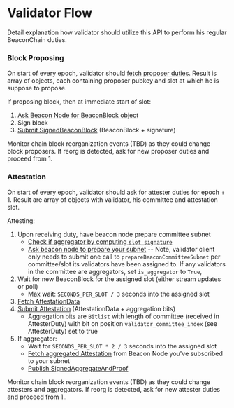 # Validator Flow

Detail explanation how validator should utilize this API to perform his regular BeaconChain duties.


### Block Proposing

On start of every epoch, validator should [fetch proposer duties](#/Validator/getProposerDuties).
Result is array of objects, each containing proposer pubkey and slot at which he is suppose to propose.

If proposing block, then at immediate start of slot:
1. [Ask Beacon Node for BeaconBlock object](#/Validator/produceBlock)
2. Sign block
3. [Submit SignedBeaconBlock](#/ValidatorRequiredApi/publishBlock) (BeaconBlock + signature)

Monitor chain block reorganization events (TBD) as they could change block proposers. 
If reorg is detected, ask for new proposer duties and proceed from 1.

### Attestation

On start of every epoch, validator should ask for attester duties for epoch + 1.
Result are array of objects with validator, his committee and attestation slot.

Attesting:
1. Upon receiving duty, have beacon node prepare committee subnet
    - [Check if aggregator by computing `slot_signature`](https://github.com/ethereum/eth2.0-specs/blob/v0.12.2/specs/phase0/validator.md#attestation-aggregation)
    - [Ask beacon node to prepare your subnet](#/ValidatorRequiredApi/prepareBeaconCommitteeSubnet)
      -- Note, validator client only needs to submit one call to
      `prepareBeaconCommitteeSubnet` per committee/slot its validators have
      been assigned to. If any validators in the committee are aggregators,
      set `is_aggregator` to `True`,
2. Wait for new BeaconBlock for the assigned slot (either stream updates or poll)
    - Max wait: `SECONDS_PER_SLOT / 3` seconds into the assigned slot
3. [Fetch AttestationData](#/ValidatorRequiredApi/produceAttestationData)
4. [Submit Attestation](#/ValidatorRequiredApi/submitPoolAttestations) (AttestationData + aggregation bits)
    - Aggregation bits are `Bitlist` with length of committee (received in AttesterDuty)
    with bit on position `validator_committee_index` (see AttesterDuty) set to true
5. If aggregator:
    - Wait for `SECONDS_PER_SLOT * 2 / 3` seconds into the assigned slot
    - [Fetch aggregated Attestation](#/ValidatorRequiredApi/getAggregatedAttestation) from Beacon Node you've subscribed to your subnet
    - [Publish SignedAggregateAndProof](#/ValidatorRequiredApi/publishAggregateAndProof)

Monitor chain block reorganization events (TBD) as they could change attesters and aggregators. 
If reorg is detected, ask for new attester duties and proceed from 1..
